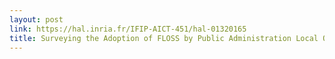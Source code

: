 ```yaml
---
layout: post
link: https://hal.inria.fr/IFIP-AICT-451/hal-01320165
title: Surveying the Adoption of FLOSS by Public Administration Local Organizations
---
```

